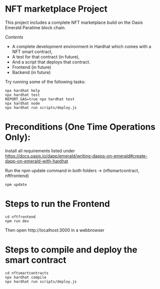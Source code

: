 # NFT marketplace Project

This project includes a complete NFT marketplace build on the Oasis Emerald Paratime block chain. 

*Contents*

* A complete development environment in Hardhat which comes with a NFT smart contract, 
* A test for that contract (in future), 
* And a script that deploys that contract.
* Frontend (in future)
* Backend (in future)

Try running some of the following tasks:

```shell
npx hardhat help
npx hardhat test
REPORT_GAS=true npx hardhat test
npx hardhat node
npx hardhat run scripts/deploy.js
```

# Preconditions (One Time Operations Only):

Install all requirements listed under https://docs.oasis.io/dapp/emerald/writing-dapps-on-emerald#create-dapp-on-emerald-with-hardhat

Run the npm update command in both folders -> (nftsmartcontract, nftfrontend)
```shell
npm update
```

# Steps to run the Frontend

```shell
cd nftfrontend
npm run dev
```

Then open http://localhost:3000 in a webbrowser

# Steps to compile and deploy the smart contract

```shell
cd nftsmartcontracts
npx hardhat compile
npx hardhat run scripts/deploy.js
```
